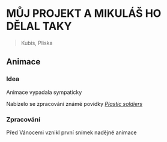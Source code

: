 # MŮJ PROJEKT A MIKULÁŠ HO DĚLAL TAKY

> Kubis, Pliska






## Animace




### Idea

Animace vypadala sympaticky

Nabízelo se zpracování známé povídky [*Plastic soldiers*](https://docs.google.com/document/d/1-aIxD_GheagFxuDhVp_X0G1NvYPB8MfaCgDtlZa69qw/edit#heading=h.4ye8l8a2z0xm)




### Zpracování

Před Vánocemi vznikl první snímek nadějné animace


